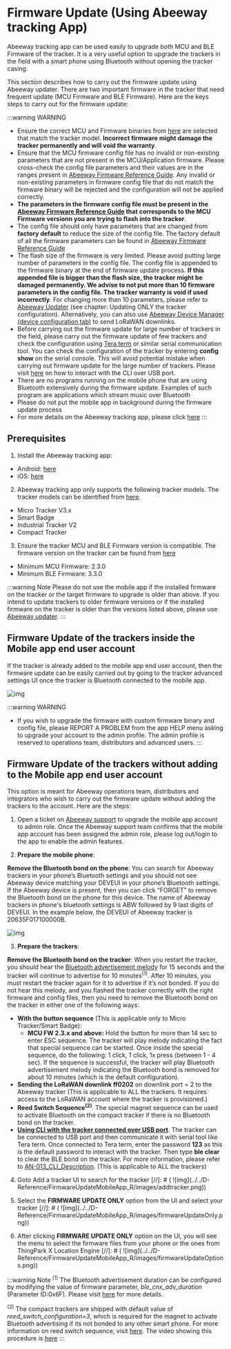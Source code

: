 # Firmware Update (Using Abeeway tracking App)

Abeeway tracking app can be used easily to upgrade both MCU and BLE Firmware of the tracker. It is a very useful option to upgrade the trackers in the field with a smart phone using Bluetooth without opening the tracker casing.

This section describes how to carry out the firmware update using Abeeway updater. There are two important firmware in the tracker that need frequent update (MCU Firmware and BLE Firmware). Here are the keys steps to carry out for the firmware update:

:::warning WARNING
* Ensure the correct MCU and Firmware binaries from [here](https://actilitysa.sharepoint.com/:f:/t/aby/EgDe93KPylRIhhdRE4tdGXkBWYtF9kchJAAZqq_FS14aRQ?e=xjaE7a) are selected that match the tracker model. **Incorrect firmware might damage the tracker permanently and will void the warranty**.
* Ensure that the MCU firmware config file has no invalid or non-existing parameters that are not present in the MCU/Application firmware. Please cross-check the config file parameters and their values are in the ranges present in [Abeeway Firmware Reference Guide](../../AbeewayRefGuide/introduction/). Any invalid or non-existing parameters in firmware config file that do not match the firmware binary will be rejected and the configuration will not be applied correctly. 
* **The parameters in the firmware config file must be present in the [Abeeway Firmware Reference Guide](../../AbeewayRefGuide/introduction/) that corresponds to the MCU Firmware versionn you are trying to flash into the tracker**.
* The config file should only have parameters that are changed from **factory default** to reduce the size of the config file. The factory default of all the firmware parameters can be found in [Abeeway Firmware Reference Guide](/AbeewayRefGuide/factory-default-config/)
* The flash size of the firmware is very limited. Please avoid putting large number of parameters in the config file. The config file is appended to the firmware binary at the end of firmware update process. **If this appended file is bigger than the flash size, the tracker might be damaged permanently. We advise to not put more than 10 firmware parameters in the config file. The tracker warranty is void if used incorrectly**. For changing more than 10 parameters, please refer to [Abeeway Updater](https://github.com/Abeeway/Abeeway-updater) (see chapter: Updating ONLY the tracker configuration). Alternatively, you can also use [Abeeway Device Manager (device configuration tab)](../../../trackers-overview/abeeway-device-manager/ChangeTrackerConfiguration_T/) to send LoRaWAN downlinks.
* Before carrying out the firmware update for large number of trackers in the field, please carry out the firmware update of few trackers and check the configuration using [Tera term](https://ttssh2.osdn.jp/index.html.en) or similar serial communication tool. You can check the configuration of the tracker by entering **config show** on the serial console. This will avoid potential mistake when carrying out firmware update for the large number of trackers. Please visit [here](../../troubleshooting-support/using-cli.md/) on how to interact with the CLI over USB port. 
* There are no programs running on the mobile phone that are using Bluetooth extensively during the firmware update. Examples of such program are applications which stream music over Bluetooth
* Please do not put the mobile app in background during the firmware update process
* For more details on the Abeeway tracking app, please click [here](https://actilitysa.sharepoint.com/:f:/t/aby/Ep7oeKyEGeZIolF4avQrmf8BBsOOJoFQhjon7jacL4Koig?e=S1c1aa)
:::

## Prerequisites

1. Install the Abeeway tracking app:
- Android: [here](https://play.google.com/store/apps/details?id=com.abeeway.mobile&amp;hl=en_US&amp;gl=US)
- iOS: [here](https://apps.apple.com/us/app/abeeway-wifi-gps-tracking/id1572268239)

2. Abeeway tracking app only supports the following tracker models. The tracker models can be identified from [here](/D-Reference/IdentifyTrackerModel).
-	Micro Tracker V3.x
-	Smart Badge
-	Industrial Tracker V2
-	Compact Tracker

3. Ensure the tracker MCU and BLE Firmware version is compatible. The firmware version on the tracker can be found from [here](/D-Reference/IdentifyInstalledFirmware)
- Minimum MCU Firmware: 2.3.0
- Minimum BLE Firmware: 3.3.0

:::warning Note
Please do not use the mobile app if the installed firmware on the tracker or the target firmware to upgrade is older than above. If you intend to update trackers to older firmware versions or if the installed firmware on the tracker is older than the versions listed above, please use [Abeeway updater](../../D-Reference/AbeewayFirmwareUpdate_R/).
:::

## Firmware Update of the trackers inside the Mobile app end user account
If the tracker is already added to the mobile app end user account, then the firmware update can be easily carried out by going to the tracker advanced settings UI once the tracker is Bluetooth connected to the mobile app.

![img](images/AppFwUpdateEndUser.png)

:::warning WARNING
- If you wish to upgrade the firmware with custom firmware binary and config file, please REPORT A PROBLEM from the app HELP menu asking to upgrade your account to the admin profile. The admin profile is reserved to operations team, distributors and advanced users.
:::

## Firmware Update of the trackers without adding to the Mobile app end user account
This option is meant for Abeeway operations team, distributors and integrators who wish to carry out the firmware update without adding the trackers to the account. Here are the steps:

1. Open a ticket on [Abeeway support](../faq.md) to upgrade the mobile app account to admin role. Once the Abeeway support team confirms that the mobile app account has been assigned the admin role, please log out/login to the app to enable the admin features.

2. **Prepare the mobile phone**:

 **Remove the Bluetooth bond on the phone**: You can search for Abeeway trackers in your phone’s Bluetooth settings and you should not see Abeeway device matching your DEVEUI in your phone’s Bluetooth settings. If the Abeeway device is present, then you can click “FORGET” to remove the Bluetooth bond on the phone for this device. The name of Abeeway trackers in phone's bluetooth settings is ABW followed by 9 last digits of DEVEUI. In the example below, the DEVEUI of Abeeway tracker is 20635F017100000B.
 
 ![img](images/forgetBluetoothbond.png)

3. **Prepare the trackers**:

 **Remove the Bluetooth bond on the tracker**: When you restart the tracker, you should hear the [Bluetooth advertisement melody](https://actilitysa.sharepoint.com/:u:/t/aby/EWdjoLPV12BGiHsZptjIOrABxRdVpqTLLJM72K795IUQsg?e=rngKdO) for 15 seconds and the tracker will continue to advertise for 10 minutes<sup>(1)</sup>. After 10 minutes, you must restart the tracker again for it to advertise if it’s not bonded. If you do not hear this melody, and you flashed the tracker correctly with the right firmware and config files, then you need to remove the Bluetooth bond on the tracker in either one of the following ways:
   * **With the button sequence** (This is applicable only to Micro Tracker/Smart Badge): 
      * **MCU FW 2.3.x and above:** Hold the button for more than 14 sec to enter ESC sequence. The tracker will play melody indicating the fact that special sequence can be started. Once inside the special sequence, do the following: 1 click, 1 click, 1x press (between 1 - 4 sec). If the sequence is successful, the tracker will play Bluetooth advertisement melody indicating the Bluetooth bond is removed for about 10 minutes (which is the default configuration).
   * **Sending the LoRaWAN downlink ff0202** on downlink port = 2 to the Abeeway tracker (This is applicable to ALL the trackers. It requires access to the LoRaWAN account where the tracker is provisioned.)
   * **Reed Switch Sequence<sup>(2)</sup>**. The special magnet sequence can be used to activate Bluetooth on the compact tracker if there is no Bluetooth bond on the tracker. 
   * **[Using CLI with the tracker connected over USB port](/troubleshooting-support/using-cli.md/)**. The tracker can be connected to USB port and then communicate it with serial tool like Tera term. Once connected to Tera term, enter the password **123** as this is the default password to interact with the tracker. Then type **ble clear** to clear the BLE bond on the tracker. For more information, please refer to [AN-013_CLI_Description](../../../documentation-library/abeeway-trackers-documentation#application-notes). (This is applicable to ALL the trackers)
 
4. Goto Add a tracker UI to search for the tracker
[//]: # ( ![img]&#40;../../D-Reference/FirmwareUpdateMobileApp_R/images/addtracker.png&#41;)

5. Select the **FIRMWARE UPDATE ONLY** option from the UI and select your tracker
[//]: # ( ![img]&#40;../../D-Reference/FirmwareUpdateMobileApp_R/images/firmwareUpdateOnly.png&#41;)

6. After clicking **FIRMWARE UPDATE ONLY** option on the UI, you will see the menu to select the firmware files from your phone or the ones from ThingPark X Location Engine
[//]: # ( ![img]&#40;../../D-Reference/FirmwareUpdateMobileApp_R/images/firmwareUpdateOptions.png&#41;)


:::warning Note
<sup>(1)</sup> The Bluetooth advertisement duration can be configured by modifying the value of firmware parameter, *ble_cnx_adv_duration* (Parameter ID:0x6F). Please visit [here](../../AbeewayRefGuide/downlink-messages/parameters-configuration/readme.md#ble-communication-parameters) for more details.

<sup>(2)</sup> The compact trackers are shipped with default value of *reed_switch_configuration=3*, which is required for the magnet to activate Bluetooth advertising if its not bonded to any other smart phone. For more information on reed switch sequence, visit [here](../../AbeewayRefGuide/functioning/user-interfaces/readme.md#reed-switch-interface). The video showing this procedure is [here](../../../trackers-overview/compact-tracker/)
:::

